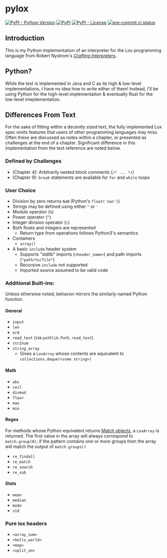 # pylox
[![PyPI - Python Version](https://img.shields.io/pypi/pyversions/sco1-pylox/0.5.2?logo=python&logoColor=FFD43B)](https://pypi.org/project/sco1-pylox/)
[![PyPI](https://img.shields.io/pypi/v/sco1-pylox?logo=Python&logoColor=FFD43B)](https://pypi.org/project/sco1-pylox/)
[![PyPI - License](https://img.shields.io/pypi/l/sco1-pylox?color=magenta)](https://github.com/sco1/sco1-pylox/blob/main/LICENSE)
[![pre-commit.ci status](https://results.pre-commit.ci/badge/github/sco1/pylox/main.svg)](https://results.pre-commit.ci/latest/github/sco1/pylox/main)

## Introduction
This is my Python implementation of an interpreter for the Lox programming language from Robert Nystrom's *[Crafting Interpreters](https://craftinginterpreters.com/)*.

## Python?
While the text is implemented in Java and C as its high & low-level implementations, I have no idea how to write either of them! Instead, I'll be using Python for the high-level implementation & eventually Rust for the low-level imeplementation.

## Differences From Text
For the sake of fitting within a decently sized text, the fully implemented Lox spec omits features that users of other programming languages may miss. Often these are discussed as notes within a chapter, or presented as challenges at the end of a chapter. Significant difference in this implementation from the text reference are noted below.
### Defined by Challenges
  * (Chapter 4): Arbitrarily nested block comments (`/* ... */`)
  * (Chapter 9): `break` statements are available for `for` and `while` loops
### User Choice
  * Division by zero returns `NaN` (Python's `float('nan')`)
  * Strings may be defined using either `"` or `'`
  * Modulo operator (`%`)
  * Power operator (`^`)
  * Integer division operator (`\`)
  * Both floats and integers are represented
    * Return type from operations follows Python3's semantics
  * Containers
    * `array()`
  * A basic `include` header system
    * Supports "stdlib" imports (`<header_name>`) and path imports (`"path/to/file"`)
    * Recursive `include` not supported
    * Imported source assumed to be valid code

### Additional Built-ins:
Unless otherwise noted, behavior mirrors the similarly named Python function.

#### General
  * `input`
  * `len`
  * `ord`
  * `read_text` (via `pathlib.Path.read_text`)
  * `str2num`
  * `string_array`
    * Gives a `LoxArray` whose contents are equivalent to `collections.deque(<some string>)`

#### Math
  * `abs`
  * `ceil`
  * `divmod`
  * `floor`
  * `max`
  * `min`

#### Regex
For methods whose Python equivalent returns [Match objects](https://docs.python.org/3/library/re.html#match-objects), a `LoxArray` is returned. The first value in the array will always correspond to `match.group(0)`; if the pattern contains one or more groups then the array will match the output of `match.groups()`

  * `re_findall`
  * `re_match`
  * `re_search`
  * `re_sub`

#### Stats
  * `mean`
  * `median`
  * `mode`
  * `std`

### Pure lox headers
  * `<array_sum>`
  * `<hello_world>`
  * `<map>`
  * `<split_on>`
